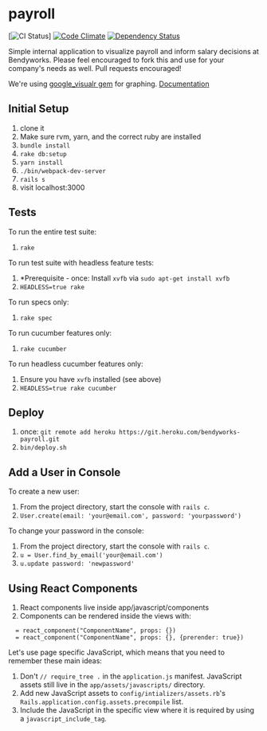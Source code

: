 payroll
=======

[![CI Status](https://github.com/bendyworks/payroll/actions/workflows/ci.yml/badge.svg?branch=main)] [![Code Climate](https://codeclimate.com/github/bendyworks/payroll/badges/gpa.svg)](https://codeclimate.com/github/bendyworks/payroll) [![Dependency Status](https://gemnasium.com/bendyworks/payroll.svg)](https://gemnasium.com/bendyworks/payroll)

Simple internal application to visualize payroll and inform salary decisions at Bendyworks.  Please feel encouraged to fork this and use for your company's needs as well. Pull requests encouraged!

We're using [google_visualr gem](https://github.com/winston/google_visualr) for graphing. [Documentation](http://googlevisualr.herokuapp.com/)

## Initial Setup
  1. clone it
  1. Make sure rvm, yarn, and the correct ruby are installed
  1. `bundle install`
  1. `rake db:setup`
  1. `yarn install`
  1. `./bin/webpack-dev-server`
  1. `rails s`
  1. visit localhost:3000

## Tests
To run the entire test suite:
  1. `rake`

To run test suite with headless feature tests:
  1. *Prerequisite - once: Install `xvfb` via `sudo apt-get install xvfb`
  2. `HEADLESS=true rake`

To run specs only:
  1. `rake spec`

To run cucumber features only:
  1. `rake cucumber`

To run headless cucumber features only:
  1. Ensure you have `xvfb` installed (see above)
  2. `HEADLESS=true rake cucumber`

## Deploy
  1. once: `git remote add heroku https://git.heroku.com/bendyworks-payroll.git`
  1. `bin/deploy.sh`

## Add a User in Console
To create a new user:
  1. From the project directory, start the console with `rails c`.
  1. `User.create(email: 'your@email.com', password: 'yourpassword')`

To change your password in the console:
  1. From the project directory, start the console with `rails c`.
  1. `u = User.find_by_email('your@email.com')`
  1. `u.update password: 'newpassword'`

## Using React Components
  1. React components live inside app/javascript/components
  1. Components can be rendered inside the views with:
  ~~~
    = react_component("ComponentName", props: {})
    = react_component("ComponentName", props: {}, {prerender: true})
  ~~~


Let's use page specific JavaScript, which means that you need to
remember these main ideas:
  1. Don't `// require_tree .` in the `application.js` manifest.
     JavaScript assets still live in the `app/assets/javascripts/`
     directory.
  1. Add new JavaScript assets to `config/intializers/assets.rb`'s
     `Rails.application.config.assets.precompile` list.
  1. Include the JavaScript in the specific view where it is required
     by using a `javascript_include_tag`.
